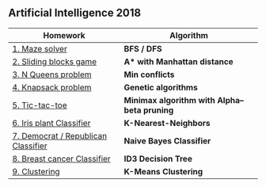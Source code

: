 
## Artificial Intelligence 2018

| Homework | Algorithm |
|--|--|
| [1. Maze solver](01_maze/) | **BFS / DFS** |
| [2. Sliding blocks game](02_sliding_blocks/) | **A\* with Manhattan distance** |
| [3. N Queens problem](03_nqueens/) | **Min conflicts** |
| [4. Knapsack problem](04_knapsack/) | **Genetic algorithms** |
| [5. Tic-tac-toe](05_tictactoe/) | **Minimax algorithm with Alpha–beta pruning** |
| [6. Iris plant Classifier](06_kNN/) | **K-Nearest-Neighbors** |
| [7. Democrat / Republican Classifier](07_naiveBayes/) | **Naive Bayes Classifier** |
| [8. Breast cancer Classifier](08_DecisionTreesID3/) | **ID3 Decision Tree** |
| [9. Clustering ](09_KMeans/) | **K-Means Clustering** |
